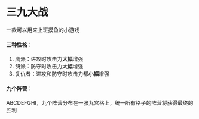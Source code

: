 # 三九大战

一款可以用来上班摸鱼的小游戏

#### 三种性格：

1. 鹰派：进攻时攻击力**大幅**增强
2. 鸽派：防守时攻击力**大幅**增强
3. 复仇者：进攻和防守时攻击力都**小幅**增强

#### 九个阵营：

ABCDEFGHI，九个阵营分布在一张九宫格上，统一所有格子的阵营将获得最终的胜利



